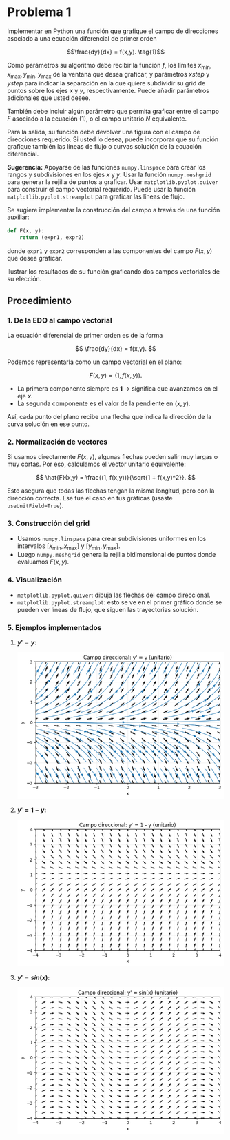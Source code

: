 # Problema 1

Implementar en Python una función que grafique el campo de direcciones asociado a una ecuación diferencial de primer orden  

$$\frac{dy}{dx} = f(x,y). \tag{1}$$

Como parámetros su algoritmo debe recibir la función $f$, los límites $x_{\min}, x_{\max}, y_{\min}, y_{\max}$ de la ventana que desea graficar, y parámetros $xstep$ y $ystep$ para indicar la separación en la que quiere subdividir su grid de puntos sobre los ejes $x$ y $y$, respectivamente. Puede añadir parámetros adicionales que usted desee.  

También debe incluir algún parámetro que permita graficar entre el campo $F$ asociado a la ecuación (1), o el campo unitario $N$ equivalente.  

Para la salida, su función debe devolver una figura con el campo de direcciones requerido. Si usted lo desea, puede incorporar que su función grafique también las líneas de flujo o curvas solución de la ecuación diferencial.  

**Sugerencia:** Apoyarse de las funciones `numpy.linspace` para crear los rangos y subdivisiones en los ejes $x$ y $y$. Usar la función `numpy.meshgrid` para generar la rejilla de puntos a graficar. Usar `matplotlib.pyplot.quiver` para construir el campo vectorial requerido. Puede usar la función `matplotlib.pyplot.streamplot` para graficar las líneas de flujo.  

Se sugiere implementar la construcción del campo a través de una función auxiliar:  

```python
def F(x, y):
    return (expr1, expr2)
```

donde `expr1` y `expr2` corresponden a las componentes del campo $F(x,y)$ que desea graficar.

Ilustrar los resultados de su función graficando dos campos vectoriales de su elección.

## Procedimiento

### 1. De la EDO al campo vectorial

La ecuación diferencial de primer orden es de la forma

$$
\frac{dy}{dx} = f(x,y).
$$

Podemos representarla como un campo vectorial en el plano:

$$
F(x,y) = (1,\, f(x,y)).
$$

* La primera componente siempre es **1** -> significa que avanzamos en el eje $x$.
* La segunda componente es el valor de la pendiente en $(x,y)$.

Así, cada punto del plano recibe una flecha que indica la dirección de la curva solución en ese punto.

### 2. Normalización de vectores

Si usamos directamente $F(x,y)$, algunas flechas pueden salir muy largas o muy cortas.
Por eso, calculamos el vector unitario equivalente:

$$
\hat{F}(x,y) = \frac{(1, f(x,y))}{\sqrt{1 + f(x,y)^2}}.
$$

Esto asegura que todas las flechas tengan la misma longitud, pero con la dirección correcta.
Ese fue el caso en tus gráficas (usaste `useUnitField=True`).

### 3. Construcción del grid

* Usamos `numpy.linspace` para crear subdivisiones uniformes en los intervalos $[x_{\min}, x_{\max}]$ y $[y_{\min}, y_{\max}]$.
* Luego `numpy.meshgrid` genera la rejilla bidimensional de puntos donde evaluamos $F(x,y)$.

### 4. Visualización

* `matplotlib.pyplot.quiver`: dibuja las flechas del campo direccional.
* `matplotlib.pyplot.streamplot`: esto se ve en el primer gráfico donde se pueden ver líneas de flujo, que siguen las trayectorias solución.

### 5. Ejemplos implementados

1. **$y' = y$:**

    ![EDO 1](../images/p1_c1.png)

2. **$y' = 1 - y$:**

    ![EDO 2](../images/p1_c2.png)

3. **$y' = sin(x)$:**

    ![EDO 3](../images/p1_c3.png)
